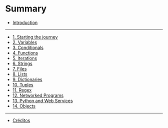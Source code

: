 # Summary

- [Introduction](README.md)
___

- [1. Starting the journey](01-intro.md)
- [2. Variables](02-variables.md)
- [3. Conditionals](03-conditional.md)
- [4. Functions](04-functions.md)
- [5. Iterations](05-iterations.md)
- [6. Strings](06-strings.md)
- [7. Files](07-files.md)
- [8. Lists](08-lists.md)
- [9. Dictionaries](09-dictionaries.md)
- [10. Tuples](10-tuples.md)
- [11. Regex](11-regex.md)
- [12. Networked Programs](12-network.md)
- [13. Python and Web Services](13-web.md)
- [14. Objects](14-objects.md)

<!--
- [15. Python and Databases](15-database.md)
-->

___

- [Créditos](crditos.md)